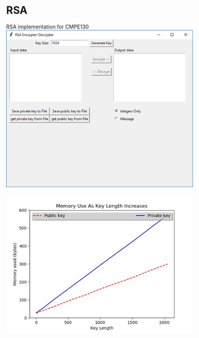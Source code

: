 # RSA
RSA implementation for CMPE130
![User Interface](Images/RSA_Encrypter_Decrypter.png?raw=true "Simple User Interface")

![Memory Use](Images/memUse.png?raw=true "Memory Use analysis")